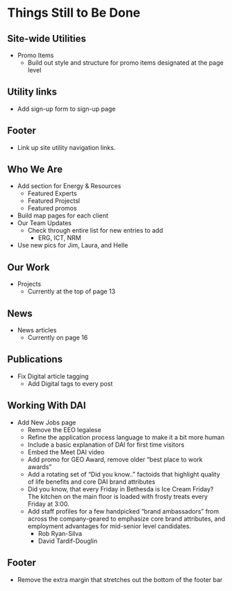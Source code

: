 # Things Still to Be Done

## Site-wide Utilities

* Promo Items
  * Build out style and structure for promo items designated at the page level

## Utility links

* Add sign-up form to sign-up page

## Footer
* Link up site utility navigation links.

## Who We Are

* Add section for Energy & Resources
  * Featured Experts
  * Featured Projectsl
  * Featured promos
* Build map pages for each client
* Our Team Updates
  * Check through entire list for new entries to add
    * ERG, ICT, NRM
* Use new pics for Jim, Laura, and Helle

## Our Work

* Projects
  * Currently at the top of page 13

## News

* News articles
  * Currently on page 16

## Publications

* Fix Digital article tagging
  * Add Digital tags to every post

## Working With DAI

* Add New Jobs page
  * Remove the EEO legalese
  * Refine the application process language to make it a bit more human
  * Include a basic explanation of DAI for first time visitors
  * Embed the Meet DAI video
  * Add promo for GEO Award, remove older “best place to work awards”
  * Add a rotating set of “Did you know..” factoids that highlight quality of life benefits and core DAI brand attributes
  * Did you know, that every Friday in Bethesda is Ice Cream Friday? The kitchen on the main floor is loaded with frosty treats every Friday at 3:00.
  * Add staff profiles for a few handpicked “brand ambassadors” from across the company-geared to emphasize core brand attributes, and employment advantages for mid-senior level candidates.
    * Rob Ryan-Silva
    * David Tardif-Douglin

## Footer

* Remove the extra margin that stretches out the bottom of the footer bar
